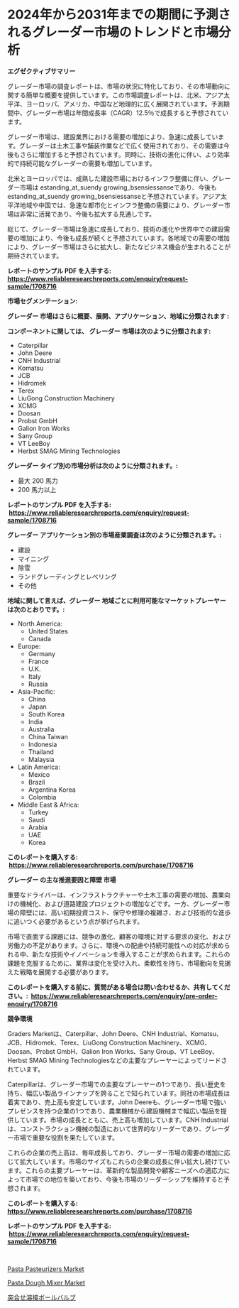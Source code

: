 <p><h1>2024年から2031年までの期間に予測されるグレーダー市場のトレンドと市場分析</h1></p><p><strong>エグゼクティブサマリー</strong></p>
<p><p>グレーダー市場の調査レポートは、市場の状況に特化しており、その市場動向に関する簡単な概要を提供しています。この市場調査レポートは、北米、アジア太平洋、ヨーロッパ、アメリカ、中国など地理的に広く展開されています。予測期間中、グレーダー市場は年間成長率（CAGR）12.5％で成長すると予想されています。</p><p>グレーダー市場は、建設業界における需要の増加により、急速に成長しています。グレーダーは土木工事や舗装作業などで広く使用されており、その需要は今後もさらに増加すると予想されています。同時に、技術の進化に伴い、より効率的で持続可能なグレーダーの需要も増加しています。</p><p>北米とヨーロッパでは、成熟した建設市場におけるインフラ整備に伴い、グレーダー市場は estanding_at_suendy growing_bsensiessanseであり、今後も estanding_at_suendy growing_bsensiessanseと予想されています。アジア太平洋地域や中国では、急速な都市化とインフラ整備の需要により、グレーダー市場は非常に活発であり、今後も拡大する見通しです。</p><p>総じて、グレーダー市場は急速に成長しており、技術の進化や世界中での建設需要の増加により、今後も成長が続くと予想されています。各地域での需要の増加により、グレーダー市場はさらに拡大し、新たなビジネス機会が生まれることが期待されています。</p></p>
<p><strong>レポートのサンプル PDF を入手する: <a href="https://www.reliableresearchreports.com/enquiry/request-sample/1708716">https://www.reliableresearchreports.com/enquiry/request-sample/1708716</a></strong></p>
<p><strong>市場セグメンテーション:</strong></p>
<p><strong> グレーダー 市場はさらに概要、展開、アプリケーション、地域に分類されます :</strong></p>
<p><strong>コンポーネントに関しては、 グレーダー 市場は次のように分類されます: &nbsp;</strong></p>
<p><ul><li>Caterpillar</li><li>John Deere</li><li>CNH Industrial</li><li>Komatsu</li><li>JCB</li><li>Hidromek</li><li>Terex</li><li>LiuGong Construction Machinery</li><li>XCMG</li><li>Doosan</li><li>Probst GmbH</li><li>Galion Iron Works</li><li>Sany Group</li><li>VT LeeBoy</li><li>Herbst SMAG Mining Technologies</li></ul></p>
<p><strong> グレーダー タイプ別の市場分析は次のように分類されます。:</strong></p>
<p><ul><li>最大 200 馬力</li><li>200 馬力以上</li></ul></p>
<p><strong>レポートのサンプル PDF を入手する: &nbsp;<a href="https://www.reliableresearchreports.com/enquiry/request-sample/1708716">https://www.reliableresearchreports.com/enquiry/request-sample/1708716</a></strong></p>
<p><strong> グレーダー アプリケーション別の市場産業調査は次のように分類されます。:</strong></p>
<p><ul><li>建設</li><li>マイニング</li><li>除雪</li><li>ランドグレーディングとレベリング</li><li>その他</li></ul></p>
<p><strong>地域に関して言えば、グレーダー 地域ごとに利用可能なマーケットプレーヤーは次のとおりです。:</strong></p>
<p><ul>
    <li>
        North America:
        <ul>
            <li>United States</li>
            <li>Canada</li>
        </ul>
    </li>
    <li>
        Europe:
        <ul>
            <li>Germany</li>
            <li>France</li>
            <li>U.K.</li>
            <li>Italy</li>
            <li>Russia</li>
        </ul>
    </li>
    <li>
        Asia-Pacific:
        <ul>
            <li>China</li>
            <li>Japan</li>
            <li>South Korea</li>
            <li>India</li>
            <li>Australia</li>
            <li>China Taiwan</li>
            <li>Indonesia</li>
            <li>Thailand</li>
            <li>Malaysia</li>
        </ul>
    </li>
    <li>
        Latin America:
        <ul>
            <li>Mexico</li>
            <li>Brazil</li>
            <li>Argentina Korea</li>
            <li>Colombia</li>
        </ul>
    </li>
    <li>
        Middle East & Africa:
        <ul>
            <li>Turkey</li>
            <li>Saudi</li>
            <li>Arabia</li>
            <li>UAE</li>
            <li>Korea</li>
        </ul>
    </li>
    </ul></p>
<p><strong>このレポートを購入する: &nbsp;<a href="https://www.reliableresearchreports.com/purchase/1708716">https://www.reliableresearchreports.com/purchase/1708716</a></strong></p>
<p><strong>グレーダー の主な推進要因と障壁 市場</strong></p>
<p><p>重要なドライバーは、インフラストラクチャーや土木工事の需要の増加、農業向けの機械化、および道路建設プロジェクトの増加などです。一方、グレーダー市場の障壁には、高い初期投資コスト、保守や修理の複雑さ、および技術的な進歩に追いつく必要があるという点が挙げられます。</p><p>市場で直面する課題には、競争の激化、顧客の環境に対する要求の変化、および労働力の不足があります。さらに、環境への配慮や持続可能性への対応が求められる中、新たな技術やイノベーションを導入することが求められます。これらの課題を克服するために、業界は変化を受け入れ、柔軟性を持ち、市場動向を見据えた戦略を展開する必要があります。 </p></p>
<p><strong>このレポートを購入する前に、質問がある場合は問い合わせるか、共有してください。:&nbsp; <a href="https://www.reliableresearchreports.com/enquiry/pre-order-enquiry/1708716">https://www.reliableresearchreports.com/enquiry/pre-order-enquiry/1708716</a></strong></p>
<p><strong>競争環境</strong></p>
<p><p>Graders Marketは、Caterpillar、John Deere、CNH Industrial、Komatsu、JCB、Hidromek、Terex、LiuGong Construction Machinery、XCMG、Doosan、Probst GmbH、Galion Iron Works、Sany Group、VT LeeBoy、Herbst SMAG Mining Technologiesなどの主要なプレーヤーによってリードされています。</p><p>Caterpillarは、グレーダー市場での主要なプレーヤーの1つであり、長い歴史を持ち、幅広い製品ラインナップを誇ることで知られています。同社の市場成長は着実であり、売上高も安定しています。John Deereも、グレーダー市場で強いプレゼンスを持つ企業の1つであり、農業機械から建設機械まで幅広い製品を提供しています。市場の成長とともに、売上高も増加しています。CNH Industrialは、コンストラクション機械の製造において世界的なリーダーであり、グレーダー市場で重要な役割を果たしています。</p><p>これらの企業の売上高は、毎年成長しており、グレーダー市場の需要の増加に応じて拡大しています。市場のサイズもこれらの企業の成長に伴い拡大し続けています。これらの主要プレーヤーは、革新的な製品開発や顧客ニーズへの適応力によって市場での地位を築いており、今後も市場のリーダーシップを維持すると予想されます。</p></p>
<p><strong>このレポートを購入する: &nbsp; <a href="https://www.reliableresearchreports.com/purchase/1708716">https://www.reliableresearchreports.com/purchase/1708716</a></strong></p>
<p><strong>レポートのサンプル PDF を入手する: &nbsp;<a href="https://www.reliableresearchreports.com/enquiry/request-sample/1708716">https://www.reliableresearchreports.com/enquiry/request-sample/1708716</a></strong><strong></strong></p>
<p>&nbsp;</p>
<p><p><a href="https://view.publitas.com/reportprime-1/pasta-pasteurizers-market-insights-market-players-and-forecast-till-2030/">Pasta Pasteurizers Market</a></p><p><a href="https://view.publitas.com/reportprime-1/pasta-dough-mixer-market-research-report-the-key-to-successful-business-strategy-forecasted-for-period-from-2023-2030/">Pasta Dough Mixer Market</a></p><p><a href="https://medium.com/@camilcosta76856/%E3%83%90%E3%83%83%E3%83%88%E6%BA%B6%E6%8E%A5%E3%83%9C%E3%83%BC%E3%83%AB%E3%83%90%E3%83%AB%E3%83%96%E5%B8%82%E5%A0%B4%E3%83%AC%E3%83%9D%E3%83%BC%E3%83%88%E3%81%AF-%E3%81%93%E3%81%AE%E5%B8%82%E5%A0%B4%E3%81%AE%E6%9C%80%E6%96%B0%E3%83%88%E3%83%AC%E3%83%B3%E3%83%89%E3%81%A8%E6%88%90%E9%95%B7%E6%A9%9F%E4%BC%9A%E3%82%92%E6%98%8E%E3%82%89%E3%81%8B%E3%81%AB%E3%81%97%E3%81%A6%E3%81%84%E3%81%BE%E3%81%99-f96ccb95998d">突合せ溶接ボールバルブ</a></p></p>